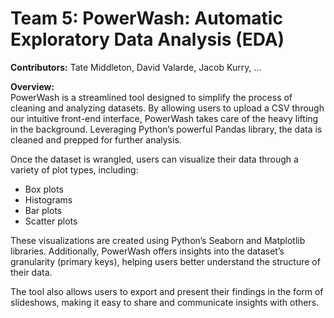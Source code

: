 # Team 5: PowerWash: Automatic Exploratory Data Analysis (EDA)

**Contributors:** Tate Middleton, David Valarde, Jacob Kurry, ...

**Overview:**  
PowerWash is a streamlined tool designed to simplify the process of cleaning and analyzing datasets. By allowing users to upload a CSV through our intuitive front-end interface, PowerWash takes care of the heavy lifting in the background. Leveraging Python’s powerful Pandas library, the data is cleaned and prepped for further analysis.

Once the dataset is wrangled, users can visualize their data through a variety of plot types, including:

- Box plots
- Histograms
- Bar plots
- Scatter plots

These visualizations are created using Python’s Seaborn and Matplotlib libraries. Additionally, PowerWash offers insights into the dataset’s granularity (primary keys), helping users better understand the structure of their data. 

The tool also allows users to export and present their findings in the form of slideshows, making it easy to share and communicate insights with others.


